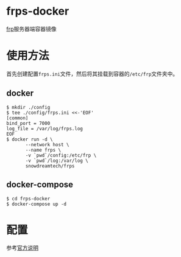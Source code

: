 # frps-docker
[frp](https://github.com/fatedier/frp)服务器端容器镜像

# 使用方法

首先创建配置`frps.ini`文件，然后将其挂载到容器的`/etc/frp`文件夹中。

## docker

```shell
$ mkdir ./config
$ tee ./config/frps.ini <<-'EOF'
[common]
bind_port = 7000
log_file = /var/log/frps.log
EOF
$ docker run -d \
       --network host \
       --name frps \
       -v `pwd`/config:/etc/frp \
       -v `pwd`/log:/var/log \
       snowdreamtech/frps
```

## docker-compose

```ymal
$ cd frps-docker
$ docker-compose up -d
```

# 配置

参考[官方说明](https://github.com/fatedier/frp/blob/master/README_zh.md)
